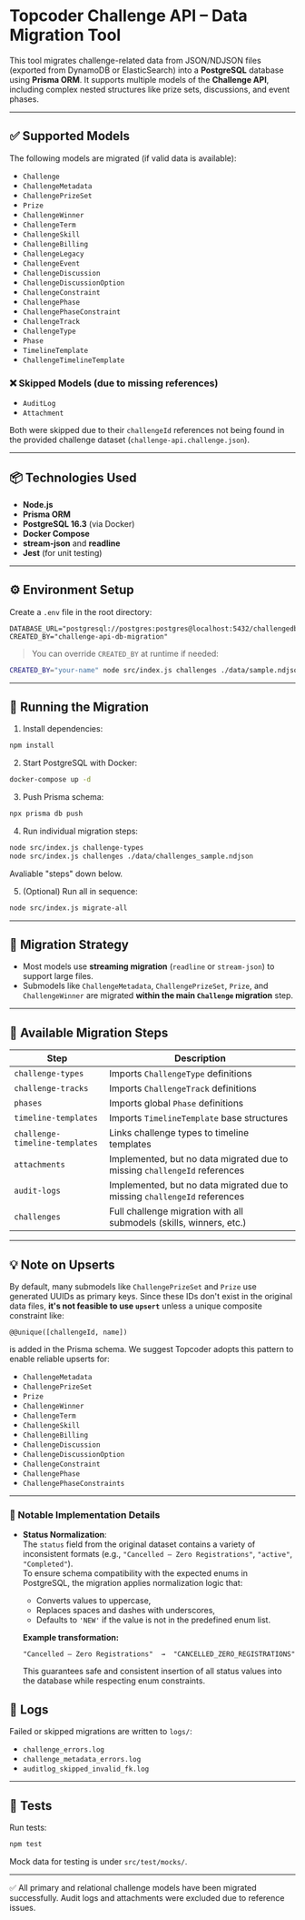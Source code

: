 # Topcoder Challenge API – Data Migration Tool

This tool migrates challenge-related data from JSON/NDJSON files (exported from DynamoDB or ElasticSearch) into a **PostgreSQL** database using **Prisma ORM**. It supports multiple models of the **Challenge API**, including complex nested structures like prize sets, discussions, and event phases.

---

## ✅ Supported Models

The following models are migrated (if valid data is available):

- `Challenge`
- `ChallengeMetadata`
- `ChallengePrizeSet`
- `Prize`
- `ChallengeWinner`
- `ChallengeTerm`
- `ChallengeSkill`
- `ChallengeBilling`
- `ChallengeLegacy`
- `ChallengeEvent`
- `ChallengeDiscussion`
- `ChallengeDiscussionOption`
- `ChallengeConstraint`
- `ChallengePhase`
- `ChallengePhaseConstraint`
- `ChallengeTrack`
- `ChallengeType`
- `Phase`
- `TimelineTemplate`
- `ChallengeTimelineTemplate`

### ❌ Skipped Models (due to missing references)

- `AuditLog`
- `Attachment`

Both were skipped due to their `challengeId` references not being found in the provided challenge dataset (`challenge-api.challenge.json`).

---

## 📦 Technologies Used

- **Node.js**
- **Prisma ORM**
- **PostgreSQL 16.3** (via Docker)
- **Docker Compose**
- **stream-json** and **readline**
- **Jest** (for unit testing)

---

## ⚙️ Environment Setup

Create a `.env` file in the root directory:

```env
DATABASE_URL="postgresql://postgres:postgres@localhost:5432/challengedb"
CREATED_BY="challenge-api-db-migration"
```

> You can override `CREATED_BY` at runtime if needed:
```bash
CREATED_BY="your-name" node src/index.js challenges ./data/sample.ndjson
```

---

## 🚀 Running the Migration

1. Install dependencies:

```bash
npm install
```

2. Start PostgreSQL with Docker:

```bash
docker-compose up -d
```

3. Push Prisma schema:

```bash
npx prisma db push
```

4. Run individual migration steps:

```bash
node src/index.js challenge-types
node src/index.js challenges ./data/challenges_sample.ndjson
```
Avaliable "steps" down below.

5. (Optional) Run all in sequence:

```bash
node src/index.js migrate-all
```

---

## 🧩 Migration Strategy

- Most models use **streaming migration** (`readline` or `stream-json`) to support large files.
- Submodels like `ChallengeMetadata`, `ChallengePrizeSet`, `Prize`, and `ChallengeWinner` are migrated **within the main `Challenge` migration** step.

---

## 🧩 Available Migration Steps

| Step                           | Description                                                                 |
|--------------------------------|-----------------------------------------------------------------------------|
| `challenge-types`             | Imports `ChallengeType` definitions                                        |
| `challenge-tracks`            | Imports `ChallengeTrack` definitions                                       |
| `phases`                      | Imports global `Phase` definitions                                         |
| `timeline-templates`          | Imports `TimelineTemplate` base structures                                 |
| `challenge-timeline-templates`| Links challenge types to timeline templates                                |
| `attachments`                 | Implemented, but no data migrated due to missing `challengeId` references  |
| `audit-logs`                  | Implemented, but no data migrated due to missing `challengeId` references  |
| `challenges`                  | Full challenge migration with all submodels (skills, winners, etc.)        |

---

## 💡 Note on Upserts

By default, many submodels like `ChallengePrizeSet` and `Prize` use generated UUIDs as primary keys. Since these IDs don't exist in the original data files, **it's not feasible to use `upsert`** unless a unique composite constraint like:

```prisma
@@unique([challengeId, name])
```

is added in the Prisma schema. We suggest Topcoder adopts this pattern to enable reliable upserts for:

- `ChallengeMetadata`
-  `ChallengePrizeSet`
-  `Prize`
-  `ChallengeWinner`
-  `ChallengeTerm`
-  `ChallengeSkill`
- `ChallengeBilling`
- `ChallengeDiscussion`
- `ChallengeDiscussionOption`
- `ChallengeConstraint`
- `ChallengePhase`
- `ChallengePhaseConstraints`

---

### 🔎 Notable Implementation Details

- **Status Normalization**:  
  The `status` field from the original dataset contains a variety of inconsistent formats (e.g., `"Cancelled – Zero Registrations"`, `"active"`, `"Completed"`).  
  To ensure schema compatibility with the expected enums in PostgreSQL, the migration applies normalization logic that:

  - Converts values to uppercase,
  - Replaces spaces and dashes with underscores,
  - Defaults to `'NEW'` if the value is not in the predefined enum list.

  **Example transformation:**

  ```
  "Cancelled – Zero Registrations"  →  "CANCELLED_ZERO_REGISTRATIONS"
  ```

  This guarantees safe and consistent insertion of all status values into the database while respecting enum constraints.

## 📝 Logs

Failed or skipped migrations are written to `logs/`:

- `challenge_errors.log`
- `challenge_metadata_errors.log`
- `auditlog_skipped_invalid_fk.log`

---

## 🧪 Tests

Run tests:

```bash
npm test
```

Mock data for testing is under `src/test/mocks/`.

---

✅ All primary and relational challenge models have been migrated successfully. Audit logs and attachments were excluded due to reference issues.
